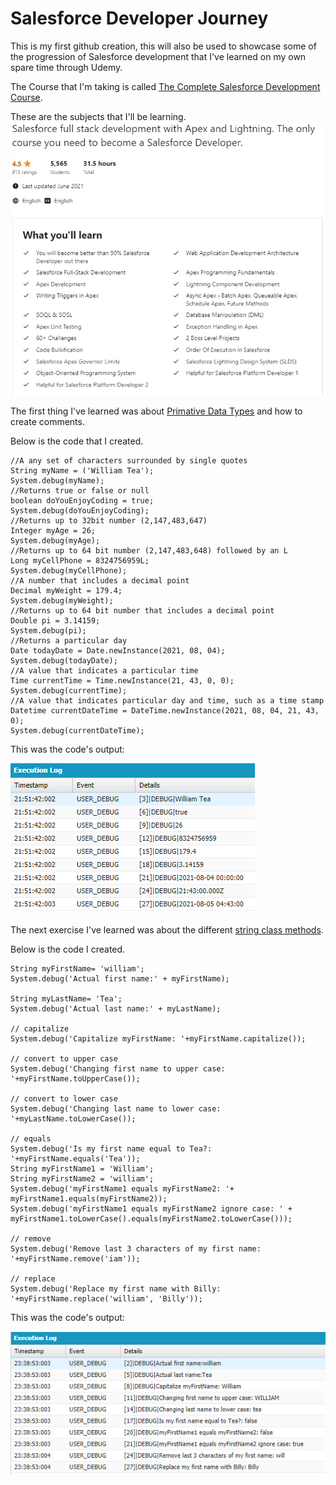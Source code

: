 # Salesforce Developer Journey

This is my first github creation, this will also be used to showcase some of the progression of Salesforce development that I've learned on my own spare time through Udemy.

The Course that I'm taking is called [The Complete Salesforce Development Course](https://www.udemy.com/course/salesforce-development/).

These are the subjects that I'll be learning.
<img src="Udemy - What you'll learn.PNG" />

The first thing I've learned was about [Primative Data Types](https://developer.salesforce.com/docs/atlas.en-us.apexcode.meta/apexcode/langCon_apex_primitives.htm) and how to create comments.

Below is the code that I created.
```apex
//A any set of characters surrounded by single quotes
String myName = ('William Tea');
System.debug(myName);
//Returns true or false or null
boolean doYouEnjoyCoding = true;
System.debug(doYouEnjoyCoding);
//Returns up to 32bit number (2,147,483,647)
Integer myAge = 26;
System.debug(myAge);
//Returns up to 64 bit number (2,147,483,648) followed by an L
Long myCellPhone = 8324756959L;
System.debug(myCellPhone);
//A number that includes a decimal point
Decimal myWeight = 179.4;
System.debug(myWeight);
//Returns up to 64 bit number that includes a decimal point
Double pi = 3.14159;
System.debug(pi);
//Returns a particular day
Date todayDate = Date.newInstance(2021, 08, 04);
System.debug(todayDate);
//A value that indicates a particular time
Time currentTime = Time.newInstance(21, 43, 0, 0);
System.debug(currentTime);
//A value that indicates particular day and time, such as a time stamp
Datetime currentDateTime = DateTime.newInstance(2021, 08, 04, 21, 43, 0);
System.debug(currentDateTime);
```

This was the code's output:

<img src="Primative Data Types.PNG" />

The next exercise I've learned was about the different [string class methods](https://developer.salesforce.com/docs/atlas.en-us.apexref.meta/apexref/apex_methods_system_string.htm).

Below is the code I created.
```apex
String myFirstName= 'william';
System.debug('Actual first name:' + myFirstName);

String myLastName= 'Tea';
System.debug('Actual last name:' + myLastName);

// capitalize
System.debug('Capitalize myFirstName: '+myFirstName.capitalize());

// convert to upper case
System.debug('Changing first name to upper case: '+myFirstName.toUpperCase());

// convert to lower case
System.debug('Changing last name to lower case: '+myLastName.toLowerCase());

// equals
System.debug('Is my first name equal to Tea?: '+myFirstName.equals('Tea'));
String myFirstName1 = 'William';
String myFirstName2 = 'william';
System.debug('myFirstName1 equals myFirstName2: '+ myFirstName1.equals(myFirstName2));
System.debug('myFirstName1 equals myFirstName2 ignore case: ' + myFirstName1.toLowerCase().equals(myFirstName2.toLowerCase()));

// remove
System.debug('Remove last 3 characters of my first name: '+myFirstName.remove('iam'));

// replace
System.debug('Replace my first name with Billy: '+myFirstName.replace('william', 'Billy'));
```

This was the code's output:

<img src="String Class Methods.PNG" />
